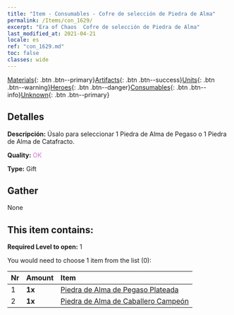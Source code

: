 ```yaml
---
title: "Item - Consumables - Cofre de selección de Piedra de Alma"
permalink: /Items/con_1629/
excerpt: "Era of Chaos  Cofre de selección de Piedra de Alma"
last_modified_at: 2021-04-21
locale: es
ref: "con_1629.md"
toc: false
classes: wide
---
```

 [Materials](/es/Items/){: .btn .btn--primary}[Artifacts](/es/Items/Artifacts/){: .btn .btn--success}[Units](/es/Items/Units/){: .btn .btn--warning}[Heroes](/es/Items/Heroes/){: .btn .btn--danger}[Consumables](/es/Items/Consumables/){: .btn .btn--info}[Unknown](/es/Items/Unknown/){: .btn .btn--primary}

## Detalles
 **Descripción:** Úsalo para seleccionar 1 Piedra de Alma de Pegaso o 1 Piedra de Alma de Catafracto.

 **Quality:** <span style="color: #DA70D6">OK</span>

 **Type:** Gift

## Gather

  None

## This item contains:

 **Required Level to open:** 1

 You would need to choose 1 item from the list (0):

  | Nr | Amount |     Item    |
  |:---|:-------|:------------|
  | 1 |  **1x** | [Piedra de Alma de Pegaso Plateada](/es/Items/unt_292/) |  | 
  | 2 |  **1x** | [Piedra de Alma de Caballero Campeón](/es/Items/unt_287/) |  | 
